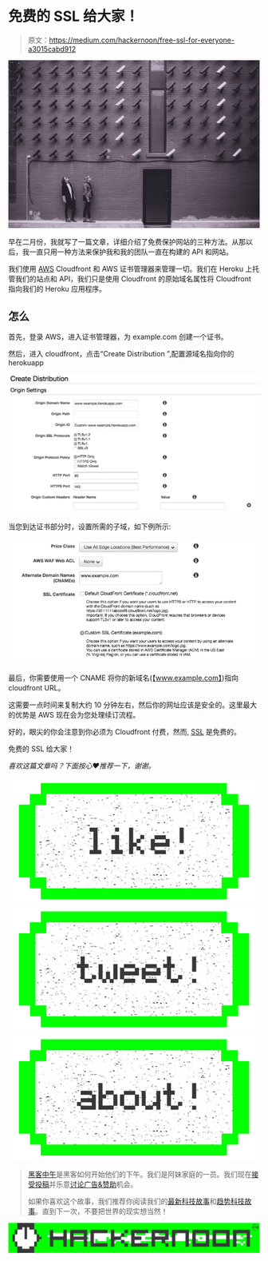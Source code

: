 # 免费的 SSL 给大家！

> 原文：<https://medium.com/hackernoon/free-ssl-for-everyone-a3015cabd912>

![](img/58ed6aa8d02bbebb864bfa172c885a74.png)

早在二月份，我就写了一篇文章，详细介绍了免费保护网站的三种方法。从那以后，我一直只用一种方法来保护我和我的团队一直在构建的 API 和网站。

我们使用 [AWS](https://hackernoon.com/tagged/aws) Cloudfront 和 AWS 证书管理器来管理一切。我们在 Heroku 上托管我们的站点和 API，我们只是使用 Cloudfront 的原始域名属性将 Cloudfront 指向我们的 Heroku 应用程序。

## 怎么

首先，登录 AWS，进入证书管理器，为 example.com 创建一个证书。

然后，进入 cloudfront，点击“Create Distribution ”,配置源域名指向你的 herokuapp

![](img/ed1e7bba27cecb4517ea9819f8d4c11c.png)

当您到达证书部分时，设置所需的子域，如下例所示:

![](img/605a57bfeebce51a6b51ca07b5b45f27.png)

最后，你需要使用一个 CNAME 将你的新域名(【www.example.com】)指向 cloudfront URL。

这需要一点时间来复制大约 10 分钟左右，然后你的网址应该是安全的。这里最大的优势是 AWS 现在会为您处理续订流程。

好的，眼尖的你会注意到你必须为 Cloudfront 付费，然而, [SSL](https://hackernoon.com/tagged/ssl) 是免费的。

免费的 SSL 给大家！

*喜欢这篇文章吗？下面按心❤推荐一下，谢谢。*

[![](img/50ef4044ecd4e250b5d50f368b775d38.png)](http://bit.ly/HackernoonFB)[![](img/979d9a46439d5aebbdcdca574e21dc81.png)](https://goo.gl/k7XYbx)[![](img/2930ba6bd2c12218fdbbf7e02c8746ff.png)](https://goo.gl/4ofytp)

> [黑客中午](http://bit.ly/Hackernoon)是黑客如何开始他们的下午。我们是阿妹家庭的一员。我们现在[接受投稿](http://bit.ly/hackernoonsubmission)并乐意[讨论广告&赞助](mailto:partners@amipublications.com)机会。
> 
> 如果你喜欢这个故事，我们推荐你阅读我们的[最新科技故事](http://bit.ly/hackernoonlatestt)和[趋势科技故事](https://hackernoon.com/trending)。直到下一次，不要把世界的现实想当然！

[![](img/be0ca55ba73a573dce11effb2ee80d56.png)](https://goo.gl/Ahtev1)